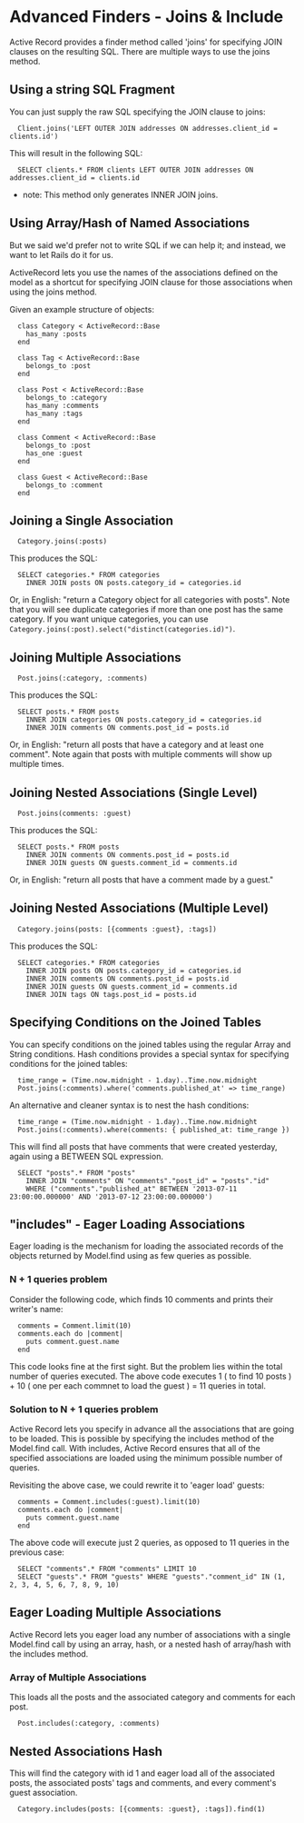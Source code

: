 # Advanced Finders - Joins & Include
  
Active Record provides a finder method called 'joins' for specifying JOIN clauses on the resulting SQL. There are multiple ways to use the joins method.


## Using a string SQL Fragment

You can just supply the raw SQL specifying the JOIN clause to joins:

```
  Client.joins('LEFT OUTER JOIN addresses ON addresses.client_id = clients.id')
```

This will result in the following SQL:

```
  SELECT clients.* FROM clients LEFT OUTER JOIN addresses ON addresses.client_id = clients.id
```

- note: This method only generates INNER JOIN joins.


## Using Array/Hash of Named Associations

But we said we'd prefer not to write SQL if we can help it; and instead, we want to let Rails do it for us.

ActiveRecord lets you use the names of the associations defined on the model as a shortcut for specifying JOIN clause for those associations when using the joins method.

Given an example structure of objects:

```
  class Category < ActiveRecord::Base
    has_many :posts
  end
          
  class Tag < ActiveRecord::Base
    belongs_to :post
  end

  class Post < ActiveRecord::Base
    belongs_to :category
    has_many :comments
    has_many :tags
  end
   
  class Comment < ActiveRecord::Base
    belongs_to :post
    has_one :guest
  end
   
  class Guest < ActiveRecord::Base
    belongs_to :comment
  end
```


## Joining a Single Association

```
  Category.joins(:posts)
```

This produces the SQL:

```
  SELECT categories.* FROM categories
    INNER JOIN posts ON posts.category_id = categories.id
```

Or, in English: "return a Category object for all categories with posts". Note that you will see duplicate categories if more than one post has the same category. If you want unique categories, you can use `Category.joins(:post).select("distinct(categories.id)")`.


## Joining Multiple Associations

```
  Post.joins(:category, :comments)
```

This produces the SQL:

```
  SELECT posts.* FROM posts
    INNER JOIN categories ON posts.category_id = categories.id
    INNER JOIN comments ON comments.post_id = posts.id
```

Or, in English: "return all posts that have a category and at least one comment". Note again that posts with multiple comments will show up multiple times.


## Joining Nested Associations (Single Level)

```
  Post.joins(comments: :guest)
```

This produces the SQL:

```
  SELECT posts.* FROM posts
    INNER JOIN comments ON comments.post_id = posts.id
    INNER JOIN guests ON guests.comment_id = comments.id
```

Or, in English: "return all posts that have a comment made by a guest."

  
## Joining Nested Associations (Multiple Level)

```
  Category.joins(posts: [{comments :guest}, :tags])
```

This produces the SQL:

```
  SELECT categories.* FROM categories
    INNER JOIN posts ON posts.category_id = categories.id
    INNER JOIN comments ON comments.post_id = posts.id
    INNER JOIN guests ON guests.comment_id = comments.id
    INNER JOIN tags ON tags.post_id = posts.id
```


## Specifying Conditions on the Joined Tables

You can specify conditions on the joined tables using the regular Array and String conditions. Hash conditions provides a special syntax for specifying conditions for the joined tables:

```
  time_range = (Time.now.midnight - 1.day)..Time.now.midnight
  Post.joins(:comments).where('comments.published_at' => time_range)
```

An alternative and cleaner syntax is to nest the hash conditions:

```
  time_range = (Time.now.midnight - 1.day)..Time.now.midnight
  Post.joins(:comments).where(comments: { published_at: time_range })
```

This will find all posts that have comments that were created yesterday, again using a BETWEEN SQL expression.

```
  SELECT "posts".* FROM "posts"
    INNER JOIN "comments" ON "comments"."post_id" = "posts"."id" 
    WHERE ("comments"."published_at" BETWEEN '2013-07-11 23:00:00.000000' AND '2013-07-12 23:00:00.000000')
```


## "includes" - Eager Loading Associations

Eager loading is the mechanism for loading the associated records of the objects returned by Model.find using as few queries as possible.


### N + 1 queries problem

Consider the following code, which finds 10 comments and prints their writer's name:

```
  comments = Comment.limit(10)
  comments.each do |comment|
    puts comment.guest.name
  end
```

This code looks fine at the first sight. But the problem lies within the total number of queries executed. The above code executes 1 ( to find 10 posts ) + 10 ( one per each commnet to load the guest ) = 11 queries in total.


### Solution to N + 1 queries problem

Active Record lets you specify in advance all the associations that are going to be loaded. This is possible by specifying the includes method of the Model.find call. With includes, Active Record ensures that all of the specified associations are loaded using the minimum possible number of queries.

Revisiting the above case, we could rewrite it to 'eager load' guests:

```
  comments = Comment.includes(:guest).limit(10)
  comments.each do |comment|
    puts comment.guest.name
  end
```

The above code will execute just 2 queries, as opposed to 11 queries in the previous case:

```
  SELECT "comments".* FROM "comments" LIMIT 10
  SELECT "guests".* FROM "guests" WHERE "guests"."comment_id" IN (1, 2, 3, 4, 5, 6, 7, 8, 9, 10)
```


## Eager Loading Multiple Associations

Active Record lets you eager load any number of associations with a single Model.find call by using an array, hash, or a nested hash of array/hash with the includes method.


### Array of Multiple Associations

This loads all the posts and the associated category and comments for each post.

```
  Post.includes(:category, :comments)
```


## Nested Associations Hash

This will find the category with id 1 and eager load all of the associated posts, the associated posts' tags and comments, and every comment's guest association.

```
  Category.includes(posts: [{comments: :guest}, :tags]).find(1)
```
